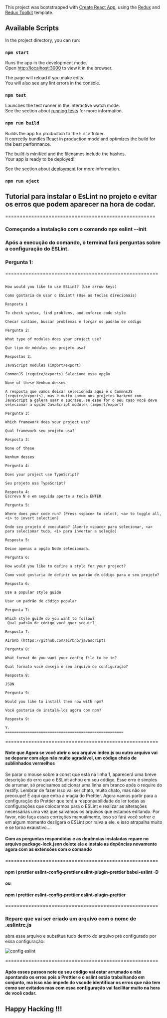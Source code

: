 This project was bootstrapped with [Create React App](https://github.com/facebook/create-react-app), using the [Redux](https://redux.js.org/) and [Redux Toolkit](https://redux-toolkit.js.org/) template.

## Available Scripts

In the project directory, you can run:

### `npm start`

Runs the app in the development mode.<br />
Open [http://localhost:3000](http://localhost:3000) to view it in the browser.

The page will reload if you make edits.<br />
You will also see any lint errors in the console.

### `npm test`

Launches the test runner in the interactive watch mode.<br />
See the section about [running tests](https://facebook.github.io/create-react-app/docs/running-tests) for more information.

### `npm run build`

Builds the app for production to the `build` folder.<br />
It correctly bundles React in production mode and optimizes the build for the best performance.

The build is minified and the filenames include the hashes.<br />
Your app is ready to be deployed!

See the section about [deployment](https://facebook.github.io/create-react-app/docs/deployment) for more information.

### `npm run eject`

## Tutorial para instalar o EsLint no projeto e evitar os erros que podem aparecer na hora de codar.
====================================================
### Começando a instalação com o comando npx eslint --init

### Após a execução do comando, o terminal fará perguntas sobre a configuração do ESLint.

### Pergunta 1:
=====================================================
```

How would you like to use ESLint? (Use arrow keys)

Como gostaria de usar o ESLint? (Use as teclas direcionais)

Resposta 1

To check syntax, find problems, and enforce code style

Checar sintaxe, buscar problemas e forçar os padrão de código

Pergunta 2:

What type of modules does your project use?

Que tipo de módulos seu projeto usa?

Respostas 2:

JavaScript modules (import/export)

CommonJS (require/exports) Selecione essa opção

None of these Nenhum desses

A resposta que vamos deixar selecionada aqui é o CommnsJS (require/exports), mas é muito comum nos projetos backend com JavaScript a galera usar o sucrase, se esse for o seu caso você deve selecionar a opção JavaScript modules (import/export)

Pergunta 3:

Which framework does your project use?

Qual framework seu projeto usa?

Resposta 3:

None of these

Nenhum desses

Pergunta 4:

Does your project use TypeScript?

Seu projeto usa TypeScript?

Resposta 4:
Escreva N e em seguida aperte a tecla ENTER

Pergunta 5:

Where does your code run? (Press <space> to select, <a> to toggle all, <i> to invert selection)

Onde seu projeto é executado? (Aperte <space> para selecionar, <a> para selecionar tudo, <i> para inverter a seleção)

Resposta 5:

Deixe apenas a opção Node selecionada.

Pergunta 6:

How would you like to define a style for your project?

Como você gostaria de definir um padrão de código para o seu projeto?

Resposta 6:

Use a popular style guide

Usar um padrão de código popular

Pergunta 7:

Which style guide do you want to follow?
_Qual padrão de código você quer seguir?_

Resposta 7:

Airbnb (https://github.com/airbnb/javascript)

Pergunta 8:

What format do you want your config file to be in?

Qual formato você deseja o seu arquivo de configuração?

Resposta 8:

JSON

Pergunta 9:

Would you like to install them now with npm?

Você gostaria de instalá-los agora com npm?

Resposta 9:

Y.
=====================================================
```
=====================================================
#### Note que Agora se você abrir o seu arquivo index.js ou outro arquivo vai se deparar com algo não muito agradável, um código cheio de sublinhados vermelhos
Se parar o mouse sobre a const que está na linha 1, aparecerá uma breve descrição do erro que o ESLint achou em seu código, Esse erro é simples de arrumar, só precisamos adicionar uma linha em branco após o require do restify. Lembrar de fazer isso vai ser chato, muito chato, mas não se preocupe! É aqui que entra a magia do Prettier. Agora vamos partir para a configuração do Prettier que terá a responsabilidade de ler todas as configurações que colocarmos para o ESLint e realizar as alterações necessárias uma vez que salvamos os arquivos que estamos editando. Por favor, não faça essas correções manualmente, isso só fará você sofrer e em algum momento desligará o ESLint por raiva a ele. e isso atrapalha muito e se torna exaustivo....

#### Com as perguntas respondidas e as depências instaladas repare no arquivo package-lock.json delete ele e instale as depências novamente agora com as extensões com o comando
=====================================================
#### npm i prettier eslint-config-prettier eslint-plugin-prettier babel-eslint -D

#### ou

#### npm i prettier eslint-config-prettier eslint-plugin-prettier
=====================================================
### Repare que vai ser criado um arquivo com o nome de .eslintrc.js
abra esse arquivo e substitua tudo dentro do arquivo pré configurado por essa configuração:

![config eslint](https://user-images.githubusercontent.com/78483210/129104945-95082de3-5d46-45aa-92f9-db39cdb92460.png)

=====================================================
#### Após esses passos note qe seu código vai estar arrumado e não apontando os erros pois o Prettier e o eslint estão trabalhando em conjunto, ma isso não impede do vscode identificar os erros que não tem como ser evitados mas com essa configuração vai facilitar muito na hora de você codar.

## Happy Hacking !!!
